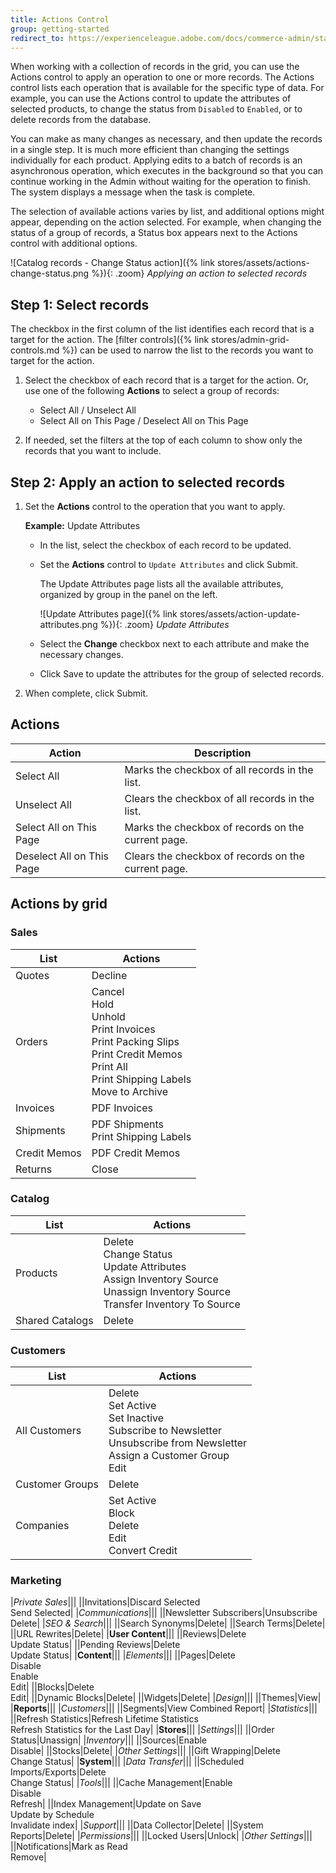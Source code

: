 ```yaml
---
title: Actions Control
group: getting-started
redirect_to: https://experienceleague.adobe.com/docs/commerce-admin/start/admin/tools/admin-actions-control.html
---
```


When working with a collection of records in the grid, you can use the Actions control to apply an operation to one or more records. The Actions control lists each operation that is available for the specific type of data. For example, you can use the Actions control to update the attributes of selected products, to change the status from `Disabled` to `Enabled`, or to delete records from the database.

You can make as many changes as necessary, and then update the records in a single step. It is much more efficient than changing the settings individually for each product. Applying edits to a batch of records is an asynchronous operation, which executes in the background so that you can continue working in the Admin without waiting for the operation to finish. The system displays a message when the task is complete.

The selection of available actions varies by list, and additional options might appear, depending on the action selected. For example, when changing the status of a group of records, a Status box appears next to the Actions control with additional options.

![Catalog records - Change Status action]({% link stores/assets/actions-change-status.png %}){: .zoom}
_Applying an action to selected records_

## Step 1: Select records

The checkbox in the first column of the list identifies each record that is a target for the action. The [filter controls]({% link stores/admin-grid-controls.md %}) can be used to narrow the list to the records you want to target for the action.

1. Select the checkbox of each record that is a target for the action. Or, use one of the following **Actions** to select a group of records:

   - Select All / Unselect All
   - Select All on This Page / Deselect All on This Page

1. If needed, set the filters at the top of each column to show only the records that you want to include.

## Step 2: Apply an action to selected records

1. Set the **Actions** control to the operation that you want to apply.

   **Example:** Update Attributes

   - In the list, select the checkbox of each record to be updated.

   - Set the **Actions** control to `Update Attributes` and click <span class="btn">Submit</span>.

      The Update Attributes page lists all the available attributes, organized by group in the panel on the left.

      ![Update Attributes page]({% link stores/assets/action-update-attributes.png %}){: .zoom}
      _Update Attributes_

   - Select the **Change** checkbox next to each attribute and make the necessary changes.

   - Click <span class="btn">Save</span> to update the attributes for the group of selected records.

1. When complete, click <span class="btn">Submit</span>.

## Actions

|Action|Description|
|--- |--- |
|Select All|Marks the checkbox of all records in the list.|
|Unselect All|Clears the checkbox of all records in the list.|
|Select All on This Page|Marks the checkbox of records on the current page.|
|Deselect All on This Page|Clears the checkbox of  records on the current page.|

## Actions by grid

### Sales

|List|Actions|
|--- |--- |
|Quotes|Decline|
|Orders|Cancel<br/>Hold<br/>Unhold<br/>Print Invoices<br/>Print Packing Slips<br/>Print Credit Memos<br/>Print All<br/>Print Shipping Labels <br/><span class="ee-only">Move to Archive</span>|
|Invoices|PDF Invoices|
|Shipments|PDF Shipments<br/>Print Shipping Labels|
|Credit Memos|PDF Credit Memos|
|Returns|Close|

### Catalog

|List|Actions|
|--- |--- |
|Products|Delete<br/>Change Status<br/>Update Attributes<br/>Assign Inventory Source<br/>Unassign Inventory Source<br/>Transfer Inventory To Source|
|Shared Catalogs|Delete|

### Customers

|List|Actions|
|--- |--- |
|All Customers|Delete<br/>Set Active<br/>Set Inactive<br/>Subscribe to Newsletter<br/>Unsubscribe from Newsletter<br/>Assign a Customer Group<br/>Edit|
|Customer Groups|Delete|
|<span class="b2b-only">Companies</span>|Set Active<br/>Block<br/>Delete<br/>Edit<br/>Convert Credit|

### Marketing

|*Private Sales*|||
||Invitations|Discard Selected<br/>Send Selected|
|*Communications*|||
||Newsletter Subscribers|Unsubscribe<br/>Delete|
|*SEO & Search*|||
||Search Synonyms|Delete|
||Search Terms|Delete|
||URL Rewrites|Delete|
|**User Content**|||
||Reviews|Delete<br/>Update Status|
||Pending Reviews|Delete<br/>Update Status|
|**Content**|||
|*Elements*|||
||Pages|Delete<br/>Disable<br/>Enable<br/>Edit|
||Blocks|Delete<br/>Edit|
||Dynamic Blocks|Delete|
||Widgets|Delete|
|*Design*|||
||Themes|View|
|**Reports**|||
|*Customers*|||
||Segments|View Combined Report|
|*Statistics*|||
||Refresh Statistics|Refresh Lifetime Statistics<br/>Refresh Statistics for the Last Day|
|**Stores**|||
|*Settings*|||
||Order Status|Unassign|
|*Inventory*|||
||Sources|Enable<br/>Disable|
||Stocks|Delete|
|*Other Settings*|||
||Gift Wrapping|Delete<br/>Change Status|
|**System**|||
|*Data Transfer*|||
||Scheduled Imports/Exports|Delete<br/>Change Status|
|*Tools*|||
||Cache Management|Enable<br/>Disable<br/>Refresh|
||Index Management|Update on Save<br/>Update by Schedule<br/>Invalidate index|
|*Support*|||
||Data Collector|Delete|
||System Reports|Delete|
|*Permissions*|||
||Locked Users|Unlock|
|*Other Settings*|||
||Notifications|Mark as Read<br/>Remove|
